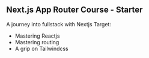 ## Next.js App Router Course - Starter

A journey into fullstack with Nextjs
Target:
- Mastering Reactjs
- Mastering routing
- A grip on Tailwindcss
